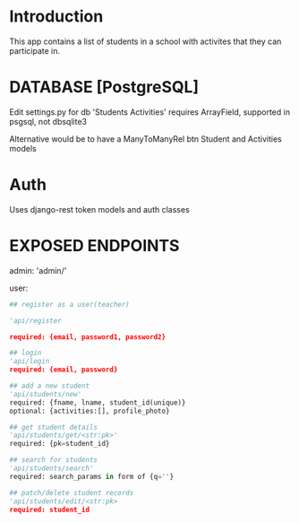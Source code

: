 <!-- to solve a django project interview question by geoProject -->

# Introduction
This app contains a list of students in a school with activites that they can participate in.

# DATABASE [PostgreSQL]
Edit settings.py for db
'Students Activities' requires ArrayField, supported in psgsql, not dbsqlite3

Alternative would be to have a ManyToManyRel btn Student and Activities models

# Auth
Uses django-rest token models and auth classes

# EXPOSED ENDPOINTS
admin: 'admin/'

user:
```py
## register as a user(teacher)

'api/register

required: {email, password1, password2}

## login
'api/login
required: {email, password}

## add a new student
'api/students/new'
required: {fname, lname, student_id(unique)}
optional: {activities:[], profile_photo}

## get student details
'api/students/get/<str:pk>'
required: {pk=student_id}

## search for students
'api/students/search'
required: search_params in form of {q=''}

## patch/delete student records
'api/students/edit/<str:pk>
required: student_id
```
